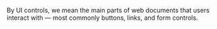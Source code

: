 
By UI controls, we mean the main parts of web documents that users interact with — most commonly buttons, links, and form controls.